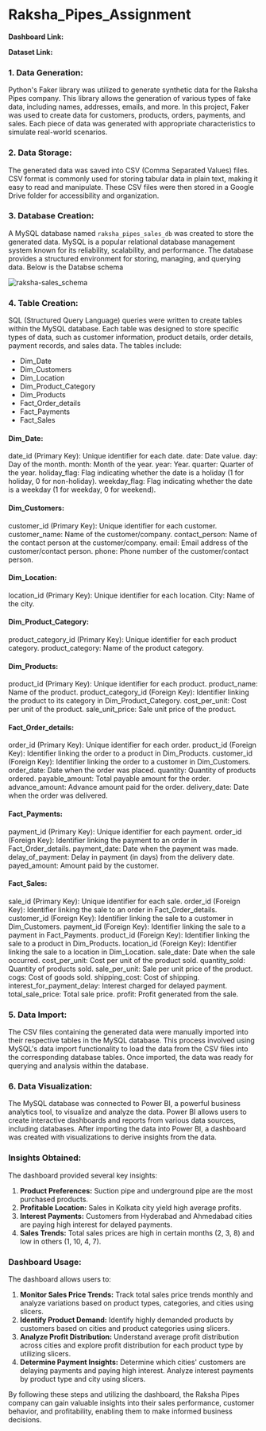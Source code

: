 # Raksha_Pipes_Assignment





**Dashboard Link:**

**Dataset Link:**

### 1. Data Generation:
Python's Faker library was utilized to generate synthetic data for the Raksha Pipes company. This library allows the generation of various types of fake data, including names, addresses, emails, and more. In this project, Faker was used to create data for customers, products, orders, payments, and sales. Each piece of data was generated with appropriate characteristics to simulate real-world scenarios.

### 2. Data Storage:
The generated data was saved into CSV (Comma Separated Values) files. CSV format is commonly used for storing tabular data in plain text, making it easy to read and manipulate. These CSV files were then stored in a Google Drive folder for accessibility and organization.

### 3. Database Creation:
A MySQL database named `raksha_pipes_sales_db` was created to store the generated data. MySQL is a popular relational database management system known for its reliability, scalability, and performance. The database provides a structured environment for storing, managing, and querying data. Below is the Databse schema

![raksha-sales_schema](https://github.com/RAm-SaGar-863/Raksha_Pipes_Assignment/assets/128234583/babfeb45-c377-46e7-b635-1214d4b71c54)


### 4. Table Creation:
SQL (Structured Query Language) queries were written to create tables within the MySQL database. Each table was designed to store specific types of data, such as customer information, product details, order details, payment records, and sales data. The tables include:
- Dim_Date
- Dim_Customers
- Dim_Location
- Dim_Product_Category
- Dim_Products
- Fact_Order_details
- Fact_Payments
- Fact_Sales

#### **Dim_Date:**
date_id (Primary Key): Unique identifier for each date.
date: Date value.
day: Day of the month.
month: Month of the year.
year: Year.
quarter: Quarter of the year.
holiday_flag: Flag indicating whether the date is a holiday (1 for holiday, 0 for non-holiday).
weekday_flag: Flag indicating whether the date is a weekday (1 for weekday, 0 for weekend).

#### **Dim_Customers:**
customer_id (Primary Key): Unique identifier for each customer.
customer_name: Name of the customer/company.
contact_person: Name of the contact person at the customer/company.
email: Email address of the customer/contact person.
phone: Phone number of the customer/contact person.

#### **Dim_Location:**
location_id (Primary Key): Unique identifier for each location.
City: Name of the city.

#### **Dim_Product_Category:**
product_category_id (Primary Key): Unique identifier for each product category.
product_category: Name of the product category.

#### **Dim_Products:**
product_id (Primary Key): Unique identifier for each product.
product_name: Name of the product.
product_category_id (Foreign Key): Identifier linking the product to its category in Dim_Product_Category.
cost_per_unit: Cost per unit of the product.
sale_unit_price: Sale unit price of the product.

#### **Fact_Order_details:**
order_id (Primary Key): Unique identifier for each order.
product_id (Foreign Key): Identifier linking the order to a product in Dim_Products.
customer_id (Foreign Key): Identifier linking the order to a customer in Dim_Customers.
order_date: Date when the order was placed.
quantity: Quantity of products ordered.
payable_amount: Total payable amount for the order.
advance_amount: Advance amount paid for the order.
delivery_date: Date when the order was delivered.

#### **Fact_Payments:**
payment_id (Primary Key): Unique identifier for each payment.
order_id (Foreign Key): Identifier linking the payment to an order in Fact_Order_details.
payment_date: Date when the payment was made.
delay_of_payment: Delay in payment (in days) from the delivery date.
payed_amount: Amount paid by the customer.

#### **Fact_Sales:**
sale_id (Primary Key): Unique identifier for each sale.
order_id (Foreign Key): Identifier linking the sale to an order in Fact_Order_details.
customer_id (Foreign Key): Identifier linking the sale to a customer in Dim_Customers.
payment_id (Foreign Key): Identifier linking the sale to a payment in Fact_Payments.
product_id (Foreign Key): Identifier linking the sale to a product in Dim_Products.
location_id (Foreign Key): Identifier linking the sale to a location in Dim_Location.
sale_date: Date when the sale occurred.
cost_per_unit: Cost per unit of the product sold.
quantity_sold: Quantity of products sold.
sale_per_unit: Sale per unit price of the product.
cogs: Cost of goods sold.
shipping_cost: Cost of shipping.
interest_for_payment_delay: Interest charged for delayed payment.
total_sale_price: Total sale price.
profit: Profit generated from the sale.

### 5. Data Import:
The CSV files containing the generated data were manually imported into their respective tables in the MySQL database. This process involved using MySQL's data import functionality to load the data from the CSV files into the corresponding database tables. Once imported, the data was ready for querying and analysis within the database.

### 6. Data Visualization:
The MySQL database was connected to Power BI, a powerful business analytics tool, to visualize and analyze the data. Power BI allows users to create interactive dashboards and reports from various data sources, including databases. After importing the data into Power BI, a dashboard was created with visualizations to derive insights from the data.

### Insights Obtained:
The dashboard provided several key insights:
1. **Product Preferences:** Suction pipe and underground pipe are the most purchased products.
2. **Profitable Location:** Sales in Kolkata city yield high average profits.
3. **Interest Payments:** Customers from Hyderabad and Ahmedabad cities are paying high interest for delayed payments.
4. **Sales Trends:** Total sales prices are high in certain months (2, 3, 8) and low in others (1, 10, 4, 7).

### Dashboard Usage:
The dashboard allows users to:
1. **Monitor Sales Price Trends:** Track total sales price trends monthly and analyze variations based on product types, categories, and cities using slicers.
2. **Identify Product Demand:** Identify highly demanded products by customers based on cities and product categories using slicers.
3. **Analyze Profit Distribution:** Understand average profit distribution across cities and explore profit distribution for each product type by utilizing slicers.
4. **Determine Payment Insights:** Determine which cities' customers are delaying payments and paying high interest. Analyze interest payments by product type and city using slicers.

By following these steps and utilizing the dashboard, the Raksha Pipes company can gain valuable insights into their sales performance, customer behavior, and profitability, enabling them to make informed business decisions.
